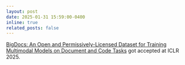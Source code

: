 ```yaml
---
layout: post
date: 2025-01-31 15:59:00-0400
inline: true
related_posts: false
---
```


[BigDocs: An Open and Permissively-Licensed Dataset for Training Multimodal Models on Document and Code Tasks](https://arxiv.org/abs/2412.04626) got accepted at ICLR 2025.

